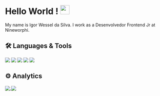 <h1>
Hello World ! <img src="https://emojis.slackmojis.com/emojis/images/1531849430/4246/blob-sunglasses.gif?1531849430" width="30"/> </h1> 

My name is Igor Wessel da Silva. I work as a Desenvolvedor Frontend Jr at Nineworphi.


## 🛠 Languages & Tools  
![](https://img.shields.io/badge/Code-Javascript-informational?style=flat&logoColor=white&logo=javascript) 
![](https://img.shields.io/badge/Code-Typescript-informational?style=flat&logoColor=white&logo=typescript)
![](https://img.shields.io/badge/Tools-React-informational?style=flat&logoColor=white&logo=react)
![](https://img.shields.io/badge/Tools-React%20Native-informational?style=flat&logoColor=white&logo=react)
![](https://img.shields.io/badge/Tools-Docker-informational?style=flat&logoColor=white&logo=docker)



## ⚙️ Analytics 

<a href="https://github.com/igorwessel/igorwessel">
  <img align="center" src="https://github-readme-stats.vercel.app/api/top-langs/?username=igorwessel&theme=dark&langs_count=3&layout=compact&count_private=true" />
</a><a href="https://github.com/igorwessel/igorwessel">
  <img align="center" src="https://github-readme-stats.vercel.app/api/?username=igorwessel&theme=dark&count_private=true&show_icons=true" />
</a>



<!-- links to social media icons -->

<!-- icons with padding -->

[1.1]: http://i.imgur.com/tXSoThF.png (twitter icon with padding)
[2.1]: http://i.imgur.com/0o48UoR.png (github icon with padding)

<!-- icons without padding -->

[1.2]: http://i.imgur.com/wWzX9uB.png (twitter icon without padding)
[2.2]: http://i.imgur.com/9I6NRUm.png (github icon without padding)


<!-- links to your social media accounts -->

[1]: https://twitter.com/igor_wessel
[2]: https://github.com/igorwessel
[3]: https://www.linkedin.com/in/igor-wessel/